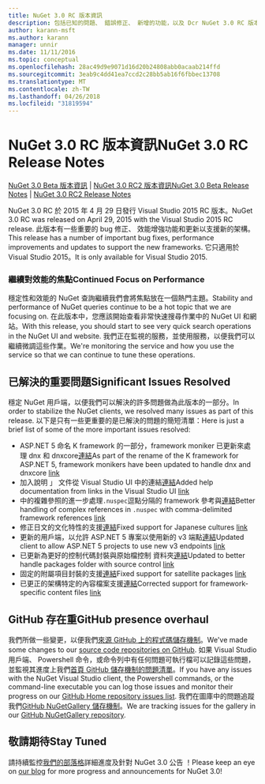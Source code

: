 ```yaml
---
title: NuGet 3.0 RC 版本資訊
description: 包括已知的問題、 錯誤修正、 新增的功能，以及 Dcr NuGet 3.0 RC 版本資訊。
author: karann-msft
ms.author: karann
manager: unnir
ms.date: 11/11/2016
ms.topic: conceptual
ms.openlocfilehash: 28ac49d9e9071d16d20b24808abb0acaab214ffd
ms.sourcegitcommit: 3eab9c4dd41ea7ccd2c28bb5ab16f6fbbec13708
ms.translationtype: MT
ms.contentlocale: zh-TW
ms.lasthandoff: 04/26/2018
ms.locfileid: "31819594"
---
```

# <a name="nuget-30-rc-release-notes"></a><span data-ttu-id="e6da5-103">NuGet 3.0 RC 版本資訊</span><span class="sxs-lookup"><span data-stu-id="e6da5-103">NuGet 3.0 RC Release Notes</span></span>

<span data-ttu-id="e6da5-104">[NuGet 3.0 Beta 版本資訊](../release-notes/nuget-3.0-beta.md) | [NuGet 3.0 RC2 版本資訊](../release-notes/nuget-3.0-RC2.md)</span><span class="sxs-lookup"><span data-stu-id="e6da5-104">[NuGet 3.0 Beta Release Notes](../release-notes/nuget-3.0-beta.md) | [NuGet 3.0 RC2 Release Notes](../release-notes/nuget-3.0-RC2.md)</span></span>

<span data-ttu-id="e6da5-105">NuGet 3.0 RC 於 2015 年 4 月 29 日發行 Visual Studio 2015 RC 版本。</span><span class="sxs-lookup"><span data-stu-id="e6da5-105">NuGet 3.0 RC was released on April 29, 2015 with the Visual Studio 2015 RC release.</span></span> <span data-ttu-id="e6da5-106">此版本有一些重要的 bug 修正、 效能增強功能和更新以支援新的架構。</span><span class="sxs-lookup"><span data-stu-id="e6da5-106">This release has a number of important bug fixes, performance improvements and updates to support the new frameworks.</span></span>  <span data-ttu-id="e6da5-107">它只適用於 Visual Studio 2015。</span><span class="sxs-lookup"><span data-stu-id="e6da5-107">It is only available for Visual Studio 2015.</span></span>

### <a name="continued-focus-on-performance"></a><span data-ttu-id="e6da5-108">繼續對效能的焦點</span><span class="sxs-lookup"><span data-stu-id="e6da5-108">Continued Focus on Performance</span></span>

<span data-ttu-id="e6da5-109">穩定性和效能的 NuGet 查詢繼續我們會將焦點放在一個熱門主題。</span><span class="sxs-lookup"><span data-stu-id="e6da5-109">Stability and performance of NuGet queries continue to be a hot topic that we are focusing on.</span></span>  <span data-ttu-id="e6da5-110">在此版本中，您應該開始查看非常快速搜尋作業中的 NuGet UI 和網站。</span><span class="sxs-lookup"><span data-stu-id="e6da5-110">With this release, you should start to see very quick search operations in the NuGet UI and website.</span></span>  <span data-ttu-id="e6da5-111">我們正在監視的服務，並使用服務，以便我們可以繼續微調這些作業。</span><span class="sxs-lookup"><span data-stu-id="e6da5-111">We're monitoring the service and how you use the service so that we can continue to tune these operations.</span></span>

## <a name="significant-issues-resolved"></a><span data-ttu-id="e6da5-112">已解決的重要問題</span><span class="sxs-lookup"><span data-stu-id="e6da5-112">Significant Issues Resolved</span></span>

<span data-ttu-id="e6da5-113">穩定 NuGet 用戶端，以便我們可以解決的許多問題做為此版本的一部分。</span><span class="sxs-lookup"><span data-stu-id="e6da5-113">In order to stabilize the NuGet clients, we resolved many issues as part of this release.</span></span>  <span data-ttu-id="e6da5-114">以下是只有一些更重要的是已解決的問題的簡短清單：</span><span class="sxs-lookup"><span data-stu-id="e6da5-114">Here is just a brief list of some of the more important issues resolved:</span></span>

* <span data-ttu-id="e6da5-115">ASP.NET 5 命名 K framework 的一部分，framework moniker 已更新來處理 dnx 和 dnxcore[連結](https://github.com/NuGet/Home/issues/215)</span><span class="sxs-lookup"><span data-stu-id="e6da5-115">As part of the rename of the K framework for ASP.NET 5, framework monikers have been updated to handle dnx and dnxcore [link](https://github.com/NuGet/Home/issues/215)</span></span>
* <span data-ttu-id="e6da5-116">加入說明 」 文件從 Visual Studio UI 中的連結[連結](https://github.com/NuGet/Home/issues/232)</span><span class="sxs-lookup"><span data-stu-id="e6da5-116">Added help documentation from links in the Visual Studio UI [link](https://github.com/NuGet/Home/issues/232)</span></span>
* <span data-ttu-id="e6da5-117">中的複雜參照的進一步處理`.nuspec`逗點分隔的 framework 參考與[連結](https://github.com/NuGet/Home/issues/276)</span><span class="sxs-lookup"><span data-stu-id="e6da5-117">Better handling of complex references in `.nuspec` with comma-delimited framework references [link](https://github.com/NuGet/Home/issues/276)</span></span>
* <span data-ttu-id="e6da5-118">修正日文的文化特性的支援[連結](https://github.com/NuGet/Home/issues/253)</span><span class="sxs-lookup"><span data-stu-id="e6da5-118">Fixed support for Japanese cultures [link](https://github.com/NuGet/Home/issues/253)</span></span>
* <span data-ttu-id="e6da5-119">更新的用戶端，以允許 ASP.NET 5 專案以使用新的 v3 端點[連結](https://github.com/NuGet/Home/issues/219)</span><span class="sxs-lookup"><span data-stu-id="e6da5-119">Updated client to allow ASP.NET 5 projects to use new v3 endpoints [link](https://github.com/NuGet/Home/issues/219)</span></span>
* <span data-ttu-id="e6da5-120">已更新為更好的控制代碼封裝與原始檔控制 資料夾[連結](https://github.com/NuGet/Home/issues/56)</span><span class="sxs-lookup"><span data-stu-id="e6da5-120">Updated to better handle packages folder with source control [link](https://github.com/NuGet/Home/issues/56)</span></span>
* <span data-ttu-id="e6da5-121">固定的附屬項目封裝的支援[連結](https://github.com/NuGet/Home/issues/17)</span><span class="sxs-lookup"><span data-stu-id="e6da5-121">Fixed support for satellite packages [link](https://github.com/NuGet/Home/issues/17)</span></span>
* <span data-ttu-id="e6da5-122">已更正的架構特定的內容檔案支援[連結](https://github.com/NuGet/Home/issues/18)</span><span class="sxs-lookup"><span data-stu-id="e6da5-122">Corrected support for framework-specific content files [link](https://github.com/NuGet/Home/issues/18)</span></span>

## <a name="github-presence-overhaul"></a><span data-ttu-id="e6da5-123">GitHub 存在重</span><span class="sxs-lookup"><span data-stu-id="e6da5-123">GitHub presence overhaul</span></span>

<span data-ttu-id="e6da5-124">我們所做一些變更，以便我們[來源 GitHub 上的程式碼儲存機制](http://github.com/nuget/home)。</span><span class="sxs-lookup"><span data-stu-id="e6da5-124">We've made some changes to our [source code repositories on GitHub](http://github.com/nuget/home).</span></span>  <span data-ttu-id="e6da5-125">如果 Visual Studio 用戶端、 Powershell 命令，或命令列中有任何問題可執行檔可以記錄這些問題，並監視其進度上我們[首頁 GitHub 儲存機制的問題清單](http://github.com/nuget/home/issues)。</span><span class="sxs-lookup"><span data-stu-id="e6da5-125">If you have any issues with the NuGet Visual Studio client, the Powershell commands, or the command-line executable you can log those issues and monitor their progress on our [GitHub Home repository issues list](http://github.com/nuget/home/issues).</span></span>  <span data-ttu-id="e6da5-126">我們在圖庫中的問題追蹤我們[GitHub NuGetGallery 儲存機制](http://github.com/nuget/NuGetGallery/issues)。</span><span class="sxs-lookup"><span data-stu-id="e6da5-126">We are tracking issues for the gallery in our [GitHub NuGetGallery repository](http://github.com/nuget/NuGetGallery/issues).</span></span>


## <a name="stay-tuned"></a><span data-ttu-id="e6da5-127">敬請期待</span><span class="sxs-lookup"><span data-stu-id="e6da5-127">Stay Tuned</span></span>

<span data-ttu-id="e6da5-128">請持續監控[我們的部落格](http://blog.nuget.org)詳細進度及針對 NuGet 3.0 公告 ！</span><span class="sxs-lookup"><span data-stu-id="e6da5-128">Please keep an eye on [our blog](http://blog.nuget.org) for more progress and announcements for NuGet 3.0!</span></span>